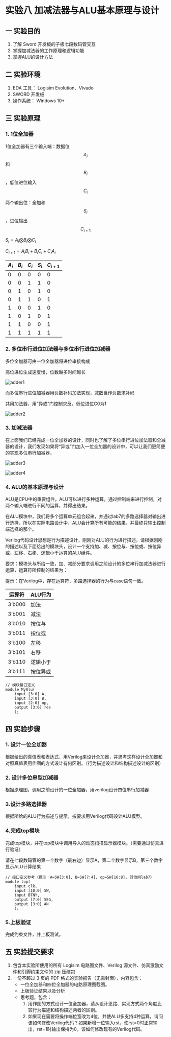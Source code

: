 # 实验八  加减法器与ALU基本原理与设计
## 一    实验目的

1. 了解 Sword 开发板的子板七段数码管交互
2. 掌握加减法器的工作原理和逻辑功能
3. 掌握ALU的设计方法




## 二    实验环境

1. EDA 工具： Logisim Evolution、Vivado
2. SWORD 开发板
3. 操作系统： Windows 10+

## 三    实验原理

### 1. 1位全加器

1位全加器有三个输入端：数据位 $${A_i}$$ 和 $${B_i}$$，低位进位输入 $${C_i}$$

两个输出位：全加和 $${S_i}$$，进位输出 $${C_{i+1}}$$

${S_i = A_i \bigotimes B_i \bigotimes C_i}$

${C_{i+1}=A_i B_i + B_iC_i + C_i A_i}$

| $A_i$ | $B_i$ | $C_i$ | $S_i$ | $C_{i+1}$ |
|-|-|-|-|-|
|0|0|0|0|0|
|0|0|1|1|0|
|0|1|0|1|0|
|0|1|1|0|1|
|1|0|0|1|0|
|1|0|1|0|1|
|1|1|0|0|1|
|1|1|1|1|1|

### 2. 多位串行进位加法器与多位串行进位加减器

多位全加器可由一位全加器将进位串接构成

高位进位生成速度慢，位数越多时间越长

![adder1](img/lab8/1.png)

而多位串行进位加减器用负数补码加法实现，减数当作负数求补码

共用加法器，用“异或”门控制求反，低位进位C0为1

![adder2](img/lab8/2.png)

### 3. 加减法器

在上面我们已经完成一位全加器的设计，同时也了解了多位串行进位加法器和全减器的设计，我们发现如果将“异或”门加入一位全加器的设计中，可以让我们更简便的实现多位串行加减器。

![adder3](img/lab8/3.png)

![adder4](img/lab8/4.png)

### 4. ALU的基本原理与设计

ALU是CPU中的重要组件，ALU可以进行多种运算，通过控制端来进行控制，对两个输入端进行不同的运算，并得出结果。

在ALU模块中，我们将多个运算单元组合起来，并通过lab7的多路选择器对输出进行选择，所以在实际电路设计中，ALU会计算所有可能的结果，并最终只输出控制端选择的那个。

Verilog代码设计思想是行为描述设计，刚刚对ALU的行为进行描述，请根据刚刚的描述以及下面给出的模块头，设计一个支持加、减、按位与、按位或、按位异或、左移、右移、逻辑小于运算的ALU组件。

要求：模块头与所给一致，加、减部分要求调用之前设计的多位串行加减法器进行运算，运算符所控制的结果为：

提示：在Verilog中，存在运算符，多路选择器的行为与case语句一致。

| 运算符 | ALU行为 |
|-|-|
|3‘b000|加法|
|3’b001|减法|
|3‘b010|按位与|
|3’b011|按位或|
|3‘b100|左移|
|3’b101|右移|
|3‘b110|逻辑小于|
|3’b111|按位异或|

```
// 模块接口定义
module MyAlu(
    input [3:0] A,
    input [3:0] B,
    input [2:0] op,
    output [3:0] res
    );
```


## 四    实验步骤

### 1. 设计一位全加器

根据给出的真值表和表达式，用Verilog来设计全加器，并思考这样设计全加器和对照真值表用作图的方式设计有何区别。（行为描述设计和结构描述设计的区别）

### 2. 设计多位串型加减器

根据原理图，调用之前设计的一位全加器，用verilog设计四位串行加减器

### 3.设计多路选择器

根据所给的ALU行为描述与提示，按要求用Verilog代码设计ALU模型。

### 4.完成top模块

完成top模块，并在top模块中调用导入的动态扫描显示器模块。（需要通过仿真进行验证）

请在七段数码管的第一个数字（最右边）显示A，第二个数字显示B，第三个数字显示ALU计算结果

```
// 接口定义参考（提示：A=SW[3:0], B=SW[7:4], op=SW[10:8], 其他同lab7）
module top(
    input clk,
    input [10:0] SW,
    input BTNY,
    output [7:0] SEG,
    output [3:0] AN
    );
```

### 5.上板验证

完成约束文件，并上板测试。

## 五    实验提交要求
1. 包含本实验所使用的所有 Logisim 电路图文件、Verilog 源文件、仿真激励文件和引脚约束文件的 zip 压缩包
2. 一份不超过 3 页的 PDF 格式的实验报告（无需封面），内容包含：
      - 一位全加器和四位全加器的电路原理图截图。
      - 上板验证结果以及分析
      - 思考题，包含：
          1. 用作图的方式设计一位全加器，请从设计思路、实现方式两个角度比较行为描述和结构描述两者的区别。
          2. 如果现在需要将操作端位宽改为4位，并使ALU多支持4种运算，请问该如何修改Verilog代码？如果新增一位输入rst，使rst=0时正常输出，rst=1时输出保持为0，该如何修改现有的Verilog代码。
